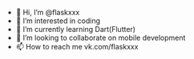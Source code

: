 - 👋 Hi, I’m @flaskxxx
- 👀 I’m interested in coding
- 🌱 I’m currently learning Dart(Flutter)
- 💞️ I’m looking to collaborate on mobile development
- 📫 How to reach me vk.com/flaskxxx

<!---
flaskxxx/flaskxxx is a ✨ special ✨ repository because its `README.md` (this file) appears on your GitHub profile.
You can click the Preview link to take a look at your changes.
--->
